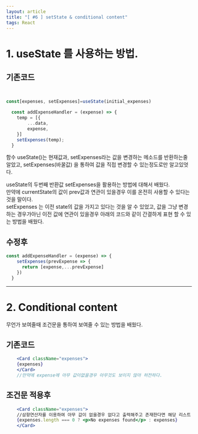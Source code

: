 ```yaml
---
layout: article
title: "[ #6 ] setState & conditional content"
tags: React
---
```


# 1. useState 를 사용하는 방법.
## 기존코드
~~~jsx


const[expenses, setExpenses]=useState(initial_expenses)

  const addExpenseHandler = (expense) => {
    temp = [{
        ...data,
        expense,
    }]
    setExpenses(temp);
  }

~~~
함수 useState()는 현재값과, setExpenses라는 값을 변경하는 메소드를 반환하는줄 알았고, setExpenses(바꿀값) 을 통하여 
값을 직접 변경할 수 있는정도로만 알고있엇다. <br>

useState의 두번째 반환값 setExpenses을 활용하는 방법에 대해서 배웠다.<br>
만약에 currentState의 값이 prev값과 연관이 있을경우 이를 온전히 사용할 수 있다는것을 말이다.<br>
setExpenses 는 이전 state의 값을 가지고 있다는 것을 알 수 있었고, 값을 그냥 변경하는 경우가아닌 이전 값에 연관이 있을경우
아래의 코드와 같이 간결하게 표현 할 수 있는 방법을 배웠다.<br>
## 수정후
~~~jsx
const addExpenseHandler = (expense) => {
    setExpenses(prevExpense => {
      return [expense,...prevExpense]
    })
  }
~~~


---
# 2. Conditional content
무언가 보여줄때 조건문을 통하여 보여줄 수 있는 방법을 배웠다.
## 기존코드
~~~ jsx
    <Card className="expenses">
    {expenses}
    </Card>
    //만약에 expense에 아무 값이없을경우 아무것도 보이지 않아 허전하다.
~~~


## 조건문 적용후
~~~jsx
    <Card className="expenses">
    //삼항연산자를 이용하여 아무 값이 없을경우 없다고 출력해주고 존재한다면 해당 리스트 출력해주기.
    {expenses.length === 0 ? <p>No expenses found</p> : expenses}
    </Card>
~~~